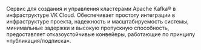 Сервис для создания и управления кластерами Apache Kafka® в инфраструктуре VK Cloud. Обеспечивает простоту интеграции в инфраструктуре проекта, надежность и масштабируемость системы, минимальные задержки и высокую пропускную способность, предоставляет отказоустойчивые конвейеры, работающие по принципу «публикация/подписка».